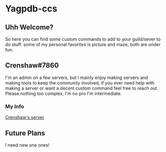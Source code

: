 # Yagpdb-ccs
## Uhh Welcome?
So here you can find some custom commands to add to your guild/sever to do stuff.
some of my personal favorites is picture and maze, both are under fun.

## Crenshaw#7860
I'm an admin on a few servers, but I mainly enjoy making servers and making tools to keep the community involved,
if you ever need help with making a server or want a decent custom command feel free to reach out.
Please nothing too complex, I'm no pro I'm intermediate.

### My Info
[Crenshaw's server](https://takeb1nzyto.space/)

## Future Plans
I need new one ones!
